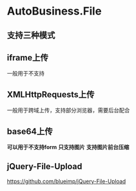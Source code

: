 # AutoBusiness.File

## 支持三种模式
## iframe上传
一般用于不支持
## XMLHttpRequests上传
一般用于跨域上传，支持部分浏览器，需要后台配合
## base64上传
**可以用于不支持form**
**只支持图片**
**支持图片前台压缩**
## jQuery-File-Upload
https://github.com/blueimp/jQuery-File-Upload
